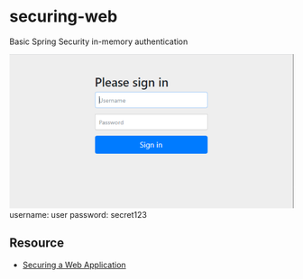 # securing-web

Basic Spring Security in-memory authentication

![alt text](authentication.png "default")
username: user
password: secret123


Resource
--------
- [Securing a Web Application](https://spring.io/guides/gs/securing-web/)